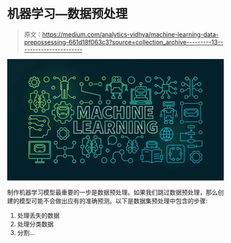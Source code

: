 # 机器学习—数据预处理

> 原文：<https://medium.com/analytics-vidhya/machine-learning-data-prepossessing-661d18f063c3?source=collection_archive---------13----------------------->

![](img/f52fa10f3ab572911a8e60069425af59.png)

制作机器学习模型最重要的一步是数据预处理。如果我们跳过数据预处理，那么创建的模型可能不会做出应有的准确预测。以下是数据集预处理中包含的步骤:

1.  处理丢失的数据
2.  处理分类数据
3.  分割…